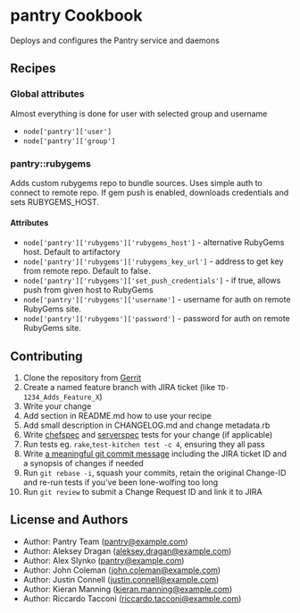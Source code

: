 pantry Cookbook
===============
Deploys and configures the Pantry service and daemons

## Recipes

### Global attributes

Almost everything is done for user with selected group and username

* `node['pantry']['user']`
* `node['pantry']['group']`

### pantry::rubygems

Adds custom rubygems repo to bundle sources. Uses simple auth to connect to remote repo.
If gem push is enabled, downloads credentials and sets RUBYGEMS_HOST.

#### Attributes
* `node['pantry']['rubygems']['rubygems_host']` - alternative RubyGems host. Default to artifactory
* `node['pantry']['rubygems']['rubygems_key_url']` - address to get key from remote repo. Default to false.
* `node['pantry']['rubygems']['set_push_credentials']` - if true, allows push from given host to RubyGems
* `node['pantry']['rubygems']['username']` - username for auth on remote RubyGems site.
* `node['pantry']['rubygems']['password']` - password for auth on remote RubyGems site.

Contributing
------------
1. Clone the repository from [Gerrit](https://gerrit.example.com/#/admin/projects/cookbooks/wonga_cookbook)
2. Create a named feature branch with JIRA ticket (like `TD-1234_Adds_Feature_X`)
3. Write your change
4. Add section in README.md how to use your recipe
5. Add small description in CHANGELOG.md and change metadata.rb
6. Write [chefspec](http://docs.getchef.com/chefspec.html) and [serverspec](http://serverspec.org/resource_types.html) tests for your change (if applicable)
7. Run tests eg. `rake`,`test-kitchen test -c 4`, ensuring they all pass
8. Write [a meaningful git commit message](https://xkcd.com/1296/) including the JIRA ticket ID and a synopsis of changes if needed
9. Run `git rebase -i`, squash your commits, retain the original Change-ID and re-run tests if you've been lone-wolfing too long
10. Run `git review` to submit a Change Request ID and link it to JIRA

License and Authors
-------------------
* Author: Pantry Team (<pantry@example.com>)
* Author: Aleksey Dragan (<aleksey.dragan@example.com>)
* Author: Alex Slynko (<pantry@example.com>)
* Author: John Coleman (<john.coleman@example.com>)
* Author: Justin Connell (<justin.connell@example.com>)
* Author: Kieran Manning (<kieran.manning@example.com>)
* Author: Riccardo Tacconi (<riccardo.tacconi@example.com>)
